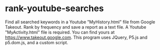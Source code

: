 # rank-youtube-searches
Find all searched keywords in a Youtube "MyHistory.html" file from Google Takeout. Rank by frequency and save a report as a text file. A Youtube "MyActivity.html" file is required. You can find yours at https://www.takeout.google.com. This program uses JQuery, P5.js and p5.dom.js, and a custom script.



